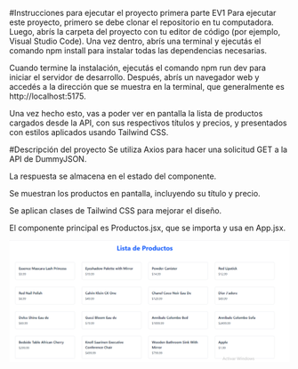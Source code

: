 #Instrucciones para ejecutar el proyecto primera parte EV1
Para ejecutar este proyecto, primero se debe clonar el repositorio en tu computadora. Luego, abrís la carpeta del proyecto con tu editor de código (por ejemplo, Visual Studio Code). Una vez dentro, abrís una terminal y ejecutás el comando npm install para instalar todas las dependencias necesarias.

Cuando termine la instalación, ejecutás el comando npm run dev para iniciar el servidor de desarrollo. Después, abrís un navegador web y accedés a la dirección que se muestra en la terminal, que generalmente es http://localhost:5175.

Una vez hecho esto, vas a poder ver en pantalla la lista de productos cargados desde la API, con sus respectivos títulos y precios, y presentados con estilos aplicados usando Tailwind CSS.

#Descripción del proyecto
Se utiliza Axios para hacer una solicitud GET a la API de DummyJSON.

La respuesta se almacena en el estado del componente.

Se muestran los productos en pantalla, incluyendo su título y precio.

Se aplican clases de Tailwind CSS para mejorar el diseño.

El componente principal es Productos.jsx, que se importa y usa en App.jsx.

![Vista previa](./screenshot.png)
